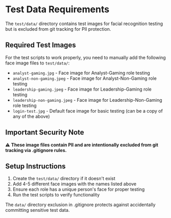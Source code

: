 # Test Data Requirements

The `test/data/` directory contains test images for facial recognition testing but is excluded from git tracking for PII protection.

## Required Test Images

For the test scripts to work properly, you need to manually add the following face image files to `test/data/`:

- `analyst-gaming.jpg` - Face image for Analyst-Gaming role testing
- `analyst-non-gaming.jpeg` - Face image for Analyst-Non-Gaming role testing  
- `leadership-gaming.jpeg` - Face image for Leadership-Gaming role testing
- `leadership-non-gaming.jpeg` - Face image for Leadership-Non-Gaming role testing
- `login-test.jpg` - Default face image for basic testing (can be a copy of any of the above)

## Important Security Note

⚠️ **These image files contain PII and are intentionally excluded from git tracking via .gitignore rules.**

## Setup Instructions

1. Create the `test/data/` directory if it doesn't exist
2. Add 4-5 different face images with the names listed above
3. Ensure each role has a unique person's face for proper testing
4. Run the test scripts to verify functionality

The `data/` directory exclusion in .gitignore protects against accidentally committing sensitive test data.

